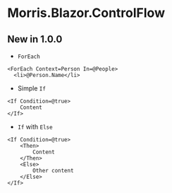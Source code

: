 # Morris.Blazor.ControlFlow

## New in 1.0.0
- `ForEach`
```
<ForEach Context=Person In=@People>
  <li>@Person.Name</li>
```

- Simple `If`
```
<If Condition=@true>
	Content
</If>
```
- `If` with `Else`
```
<If Condition=@true>
	<Then>
		Content
	</Then>
	<Else>
		Other content
	</Else>
</If>
```
